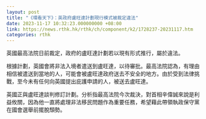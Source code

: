 ```yaml
---
layout: post
title: "《環看天下》：英政府盧旺達計劃現行模式被裁定違法"
date: 2023-11-17 10:32:23.000000000 +08:00
link: https://news.rthk.hk/rthk/ch/component/k2/1728237-20231117.htm
categories: rthk
---
```


英國最高法院日前裁定，政府的盧旺達計劃若以現有形式推行，屬於違法。

根據計劃，英國會將非法入境者遣送到盧旺達，以待審批。最高法院認為，有理由相信被遣送到當地的人，可能會被盧旺達政府送去不安全的地方。由於受到法律挑戰，至今未有任何向英國提出庇護申請的人，被送去盧旺達。

英國正與盧旺達談判修訂計劃。分析指最高法院今次裁決，對首相辛偉誠來說是利益攸關，因為他一直將處理非法移民問題作為重要任務，希望藉此帶領執政保守黨在國會選舉前擺脫頹勢。
